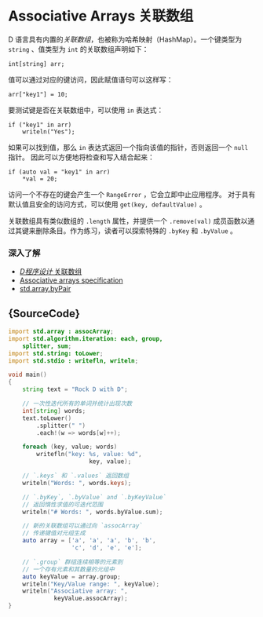 # Associative Arrays 关联数组

D 语言具有内置的*关联数组*，也被称为哈希映射（HashMap）。一个键类型为 `string` 、值类型为 `int` 的关联数组声明如下：

    int[string] arr;

值可以通过对应的键访问，因此赋值语句可以这样写：

    arr["key1"] = 10;

要测试键是否在关联数组中，可以使用 `in` 表达式：

    if ("key1" in arr)
        writeln("Yes");

如果可以找到值，那么 `in` 表达式返回一个指向该值的指针，否则返回一个 `null` 指针。 因此可以方便地将检查和写入结合起来：

    if (auto val = "key1" in arr)
        *val = 20;

访问一个不存在的键会产生一个 `RangeError` ，它会立即中止应用程序。 对于具有默认值且安全的访问方式，可以使用 `get(key, defaultValue)` 。

关联数组具有类似数组的 `.length` 属性，并提供一个 `.remove(val)` 成员函数以通过其键来删除条目。作为练习，读者可以探索特殊的 `.byKey` 和 `.byValue` 。

### 深入了解

- [_D程序设计_ 关联数组](http://ddili.org/ders/d.en/aa.html)
- [Associative arrays specification](https://dlang.org/spec/hash-map.html)
- [std.array.byPair](http://dlang.org/phobos/std_array.html#.byPair)

## {SourceCode}

```d
import std.array : assocArray;
import std.algorithm.iteration: each, group,
    splitter, sum;
import std.string: toLower;
import std.stdio : writefln, writeln;

void main()
{
    string text = "Rock D with D";

    // 一次性迭代所有的单词并统计出现次数
    int[string] words;
    text.toLower()
        .splitter(" ")
        .each!(w => words[w]++);

    foreach (key, value; words)
        writefln("key: %s, value: %d",
                       key, value);

    // `.keys` 和 `.values` 返回数组
    writeln("Words: ", words.keys);

    // `.byKey`, `.byValue` and `.byKeyValue`
    // 返回惰性求值的可迭代范围
    writeln("# Words: ", words.byValue.sum);

    // 新的关联数组可以通过向 `assocArray`
    // 传递键值对元组生成
    auto array = ['a', 'a', 'a', 'b', 'b',
                  'c', 'd', 'e', 'e'];

    // `.group` 群组连续相等的元素到
    // 一个存有元素和其数量的元组中
    auto keyValue = array.group;
    writeln("Key/Value range: ", keyValue);
    writeln("Associative array: ",
             keyValue.assocArray);
}
```
